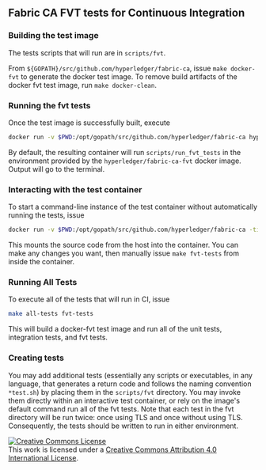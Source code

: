 ## Fabric CA FVT tests for Continuous Integration

### Building the test image

The tests scripts that will run are in `scripts/fvt`.

From `${GOPATH}/src/github.com/hyperledger/fabric-ca`, issue `make docker-fvt`
to generate the docker test image.  To remove build artifacts of the docker
fvt test image, run `make docker-clean`.

### Running the fvt tests

Once the test image is successfully built, execute

```sh
docker run -v $PWD:/opt/gopath/src/github.com/hyperledger/fabric-ca hyperledger/fabric-ca-fvt
```

By default, the resulting container will run `scripts/run_fvt_tests` in the
environment provided by the `hyperledger/fabric-ca-fvt` docker image. Output
will go to the terminal.

### Interacting with the test container

To start a command-line instance of the test container without automatically
running the tests, issue

```sh
docker run -v $PWD:/opt/gopath/src/github.com/hyperledger/fabric-ca -ti hyperledger/fabric-ca-fvt bash
```

This mounts the source code from the host into the container. You can make any
changes you want, then manually issue `make fvt-tests` from inside the
container.

### Running All Tests

To execute all of the tests that will run in CI, issue

```sh
make all-tests fvt-tests
```

This will build a docker-fvt test image and run all of the unit tests,
integration tests, and fvt tests.

### Creating tests

You may add additional tests (essentially any scripts or executables, in any
language, that generates a return code and follows the naming convention
`*test.sh`) by placing them in the `scripts/fvt` directory. You may invoke
them directly within an interactive test container, or rely on the image's
default command run all of the fvt tests.  Note that each test in the fvt
directory will be run twice: once using TLS and once without using TLS.
Consequently, the tests should be written to run in either environment.

<a rel="license" href="http://creativecommons.org/licenses/by/4.0/"><img alt="Creative Commons License" style="border-width:0" src="https://i.creativecommons.org/l/by/4.0/88x31.png" /></a><br />This work is licensed under a <a rel="license" href="http://creativecommons.org/licenses/by/4.0/">Creative Commons Attribution 4.0 International License</a>.
